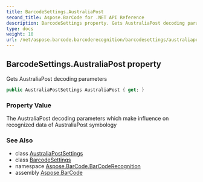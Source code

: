 ```yaml
---
title: BarcodeSettings.AustraliaPost
second_title: Aspose.BarCode for .NET API Reference
description: BarcodeSettings property. Gets AustraliaPost decoding parameters
type: docs
weight: 10
url: /net/aspose.barcode.barcoderecognition/barcodesettings/australiapost/
---
```

## BarcodeSettings.AustraliaPost property

Gets AustraliaPost decoding parameters

```csharp
public AustraliaPostSettings AustraliaPost { get; }
```

### Property Value

The AustraliaPost decoding parameters which make influence on recognized data of AustraliaPost symbology

### See Also

* class [AustraliaPostSettings](../../australiapostsettings/)
* class [BarcodeSettings](../)
* namespace [Aspose.BarCode.BarCodeRecognition](../../barcodesettings/)
* assembly [Aspose.BarCode](../../../)


